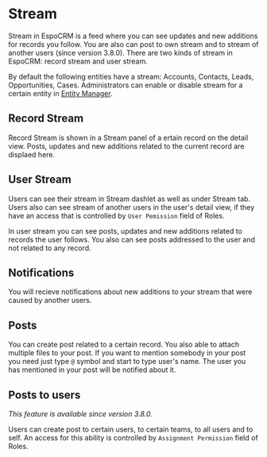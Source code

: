 # Stream

Stream in EspoCRM is a feed where you can see updates and new additions for records you follow. You are also can post to own stream and to stream of another users (since version 3.8.0). There are two kinds of stream in EspoCRM: record stream and user stream.

By default the following entities have a stream: Accounts, Contacts, Leads, Opportunities, Cases. Administrators can enable or disable stream for a certain entity in [Entity Manager](../administration/entity-manager.md).

## Record Stream

Record Stream is shown in a Stream panel of a ertain record on the detail view. Posts, updates and new additions related to the current record are displaed here.

## User Stream

Users can see their stream in Stream dashlet as well as under Stream tab. Users also can see stream of another users in the user's detail view, if they have an access that is controlled by `User Pemission` field of Roles.

In user stream you can see posts, updates and new additions related to records the user follows. You also can see posts addressed to the user and not related to any record.

## Notifications

You will recieve notifications about new additions to your stream that were caused by another users.

## Posts

You can create post related to a certain record. You also able to attach multiple files to your post. If you want to mention somebody in your post you need just type `@` symbol and start to type user's name. The user you has mentioned in your post will be notified about it.

## Posts to users

_This feature is available since version 3.8.0._

Users can create post to certain users, to certain teams, to all users and to self. An access for this ability is controlled by `Assignment Permission` field of Roles.

